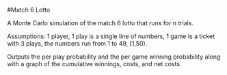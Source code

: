 #Match 6 Lotto

A Monte Carlo simulation of the match 6 lotto that runs for n trials.

Assumptions: 1 player, 1 play is a single line of numbers, 1 game is a ticket with 3 plays, the numbers run from 1 to 49, [1,50). 

Outputs the per play probability and the per game winning probability along with a graph of the cumulative winnings, costs, and net costs.
